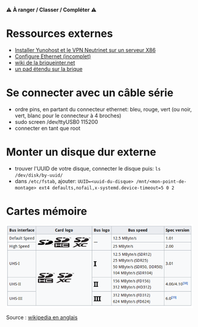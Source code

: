 <!-- TITLE: Divers -->
<!-- SUBTITLE: Divers ressouces sur le cube -->

:warning: **À ranger / Classer / Compléter** :warning:
# Ressources externes

* [Installer Yunohost et le VPN Neutrinet sur un serveur X86](cube/install-x-86)
* [Configure Ethernet (incomplet)](https://wiki.labriqueinter.net/doku.php?id=howto:parametrer_une_brique_avec_un_connecteur_usb-ethernet_au_lieu_d_un_connecteur_usb-wifi)
* [wiki de la briqueinter.net](https://wiki.labriqueinter.net/doku.php)
* [un pad étendu sur la brique](https://pad.lqdn.fr/p/brique-formation)


# Se connecter avec un câble série

- ordre pins, en partant du connecteur ethernet: bleu, rouge, vert (ou noir, vert, blanc pour le connecteur à 4 broches)
- sudo screen /dev/ttyUSB0 115200
- connecter en tant que root

# Monter un disque dur externe

- trouver l'UUID de votre disque, connecter le disque puis: `ls /dev/disk/by-uuid/` 
- dans `/etc/fstab`, ajouter: `UUID=<uuid-du-disque> /mnt/<mon-point-de-montage> ext4 defaults,nofail,x-systemd.device-timeout=5 0 2`


# Cartes mémoire

![Microsdspeedtable](/uploads/cube/microsdspeedtable.png "Microsdspeedtable")

Source : [wikipedia en anglais](https://en.wikipedia.org/wiki/Secure_Digital)
